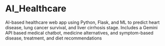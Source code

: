 # AI_Healthcare
AI-based healthcare web app using Python, Flask, and ML to predict heart disease, lung cancer survival, and liver cirrhosis stage. Includes a Gemini API based medical chatbot, medicine alternatives, and symptom-based disease, treatment, and diet recommendations
